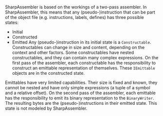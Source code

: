 SharpAssembler is based on the workings of a two-pass assembler. In SharpAssembler, this means that any (pseudo-)instruction that can be part of the object file (e.g. instructions, labels, defines) has three possible states:
* Initial
* Constructed
* Emitted
Any (pseudo-)instruction in its initial state is a `Constructable`. Constructables can change in size and content, depending on the context and other factors. Some constructables have nested constructables, and they can contain many complex expressions. On the first pass of the assembler, each constructable has the responsibility to construct an emittable representation of themselves. These `IEmittable` objects are in the constructed state.

Emittables have very limited capabilities. Their size is fixed and known, they cannot be nested and have only simple expressions (a tuple of a symbol and a relative offset). On the second pass of the assembler, each emittable has the responsibility to emit its binary representation to the `BinaryWriter`. The resulting bytes are the (pseudo-)instructions in their emitted state. This state is not modeled by SharpAssembler.


